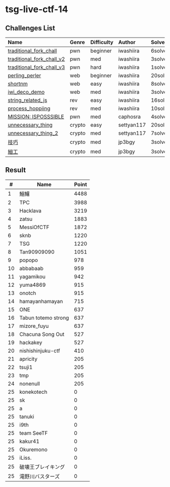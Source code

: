 # tsg-live-ctf-14

## Challenges List

**Name**|**Genre**|**Difficulty**|**Author**|**Solves**
:------|:------|:------|:------|:------
[traditional_fork_chall](pwn/traditional_fork_chall)|pwn|beginner|iwashiira|6solves
[traditional_fork_chall_v2](pwn/traditional_fork_chall_v2)|pwn|med|iwashiira|3solves
[traditional_fork_chall_v3](pwn/traditional_fork_chall_v3)|pwn|hard|iwashiira|1solve
[perling_perler](web/perling_perler)|web|beginner|iwashiira|20solves
[shortnm](web/shortnm)|web|easy|iwashiira|8solves
[iwi_deco_demo](web/iwi_deco_demo)|web|med|iwashiira|3solves
[string_related_js](rev/string_related_js)|rev|easy|iwashiira|16solves
[process_hoppiing](rev/process_hopping)|rev|med|iwashiira|10solves
[MISSION: ISPOSSSIBLE](pwn/mission_ispossible)|pwn|med|caphosra|4solves
[unnecessary_thing](crypto/unnecessary_thing)|crypto|easy|settyan117|20solves
[unnecessary_thing_2](crypto/unnecessary_thing_2)|crypto|med|settyan117|7solves
[技巧](crypto/gikou)|crypto|med|jp3bgy|3solves
[細工](crypto/saiku)|crypto|med|jp3bgy|3solves

## Result

|#  |Name|Point|
|---|----|-----|
|1|鰯鱪|4488
|2|TPC|3988
|3|Hacklava|3219
|4|zatsu|1883
|5|MessiOfCTF|1872
|6|sknb|1220
|7|TSG|1220
|8|Tan90909090|1051
|9|popopo|978
|10|abbabaab|959
|11|yagamikou|942
|12|yuma4869|915
|13|onotch|915
|14|hamayanhamayan|715
|15|ONE|637
|16|Tabun totemo strong|637
|17|mizore_fuyu|637
|18|Chacuna Song Out|527
|19|hackakey|527
|20|nishishinjuku-ctf|410
|21|apricity|205
|22|tsuji1|205
|23|tmp|205
|24|nonenull|205
|25|konekotech|0
|25|sk|0
|25|a|0
|25|tanuki|0
|25|i9th|0
|25|team SeeTF|0
|25|kakur41|0
|25|Okuremono|0
|25|iLiss.|0
|25|破壊王ブレイキング|0
|25|滝野川バスターズ|0
